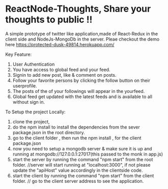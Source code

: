 # ReactNode-Thoughts, Share your thoughts to public !!
A simple prototype of twitter like application,made of React-Redux in the client side and NodeJs-MongoDb in the server. Pleae checkout the 
demo here https://protected-dusk-49814.herokuapp.com/

Key Feature:
1) User Authentication
2) You have access to global feed and your feed.
3) Signin to add new post, like & comment on posts.
4) Follow your favorite persons by clicking the follow button on their userprofile.
5) The posts of the of your followings will appear in the yourfeed.
6) Global feed get updated with the latest feeds and is available to all without sign in.

To Setup the project Locally:

1. clone the project,
2. do the npm install to install the dependencies from the sever package.json in the root directory.
3. go to the client folder , then run the npm install , for the client package.json
4. now you need to setup a mongodb server & make sure it is up and running at mongodb://127.0.0.1:27017(this passed to the monk in app.js)
5. start the server by running the command "npm start" from the root folder. //server will start running at "localhost:3000", if not please update the "apiHost" value accordingly in the clientside code.
6. start the client by running the command "npm start" from the client folder. // go to the client server address to see the application.
